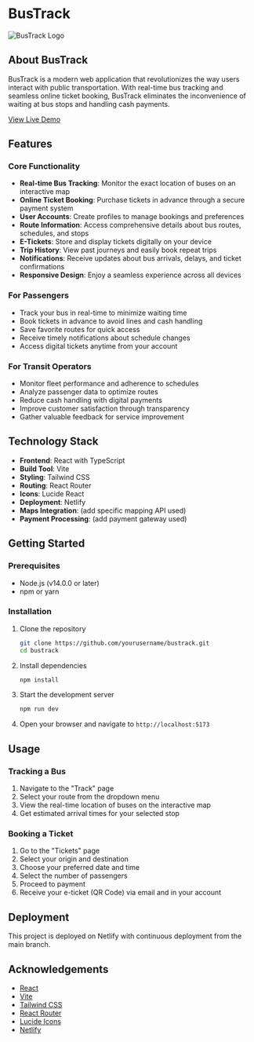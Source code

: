 # BusTrack

![BusTrack Logo](https://via.placeholder.com/150?text=BusTrack)

## About BusTrack

BusTrack is a modern web application that revolutionizes the way users interact with public transportation. With real-time bus tracking and seamless online ticket booking, BusTrack eliminates the inconvenience of waiting at bus stops and handling cash payments.

[View Live Demo](https://your-bustrack-app.netlify.app)

## Features

### Core Functionality

- **Real-time Bus Tracking**: Monitor the exact location of buses on an interactive map
- **Online Ticket Booking**: Purchase tickets in advance through a secure payment system
- **User Accounts**: Create profiles to manage bookings and preferences
- **Route Information**: Access comprehensive details about bus routes, schedules, and stops
- **E-Tickets**: Store and display tickets digitally on your device
- **Trip History**: View past journeys and easily book repeat trips
- **Notifications**: Receive updates about bus arrivals, delays, and ticket confirmations
- **Responsive Design**: Enjoy a seamless experience across all devices

### For Passengers

- Track your bus in real-time to minimize waiting time
- Book tickets in advance to avoid lines and cash handling
- Save favorite routes for quick access
- Receive timely notifications about schedule changes
- Access digital tickets anytime from your account

### For Transit Operators

- Monitor fleet performance and adherence to schedules
- Analyze passenger data to optimize routes
- Reduce cash handling with digital payments
- Improve customer satisfaction through transparency
- Gather valuable feedback for service improvement

## Technology Stack

- **Frontend**: React with TypeScript
- **Build Tool**: Vite
- **Styling**: Tailwind CSS
- **Routing**: React Router
- **Icons**: Lucide React
- **Deployment**: Netlify
- **Maps Integration**: (add specific mapping API used)
- **Payment Processing**: (add payment gateway used)

## Getting Started

### Prerequisites

- Node.js (v14.0.0 or later)
- npm or yarn

### Installation

1. Clone the repository
   ```bash
   git clone https://github.com/yourusername/bustrack.git
   cd bustrack
   ```

2. Install dependencies
   ```bash
   npm install
   ```

3. Start the development server
   ```bash
   npm run dev
   ```

4. Open your browser and navigate to `http://localhost:5173`


## Usage

### Tracking a Bus

1. Navigate to the "Track" page
2. Select your route from the dropdown menu
3. View the real-time location of buses on the interactive map
4. Get estimated arrival times for your selected stop

### Booking a Ticket

1. Go to the "Tickets" page
2. Select your origin and destination
3. Choose your preferred date and time
4. Select the number of passengers
5. Proceed to payment
6. Receive your e-ticket (QR Code) via email and in your account

## Deployment

This project is deployed on Netlify with continuous deployment from the main branch.



## Acknowledgements

- [React](https://reactjs.org/)
- [Vite](https://vitejs.dev/)
- [Tailwind CSS](https://tailwindcss.com/)
- [React Router](https://reactrouter.com/)
- [Lucide Icons](https://lucide.dev/)
- [Netlify](https://www.netlify.com/)

